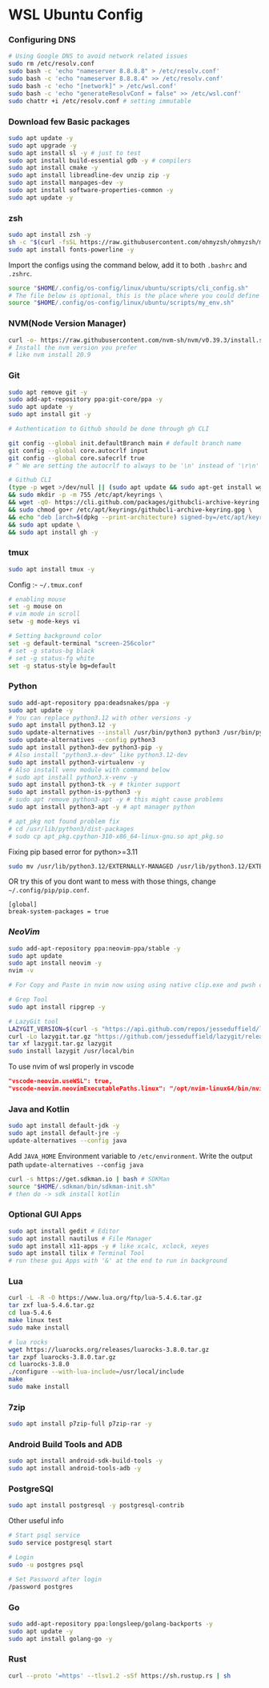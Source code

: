 # WSL Ubuntu Config

### Configuring DNS

```bash
# Using Google DNS to avoid network related issues
sudo rm /etc/resolv.conf
sudo bash -c 'echo "nameserver 8.8.8.8" > /etc/resolv.conf'
sudo bash -c 'echo "nameserver 8.8.8.4" >> /etc/resolv.conf'
sudo bash -c 'echo "[network]" > /etc/wsl.conf'
sudo bash -c 'echo "generateResolvConf = false" >> /etc/wsl.conf'
sudo chattr +i /etc/resolv.conf # setting immutable
```

### Download few Basic packages

```bash
sudo apt update -y
sudo apt upgrade -y
sudo apt install sl -y # just to test
sudo apt install build-essential gdb -y # compilers
sudo apt install cmake -y
sudo apt install libreadline-dev unzip zip -y
sudo apt install manpages-dev -y
sudo apt install software-properties-common -y
sudo apt update -y
```

### zsh

```bash
sudo apt install zsh -y
sh -c "$(curl -fsSL https://raw.githubusercontent.com/ohmyzsh/ohmyzsh/master/tools/install.sh)"
sudo apt install fonts-powerline -y
```

Import the configs using the command below, add it to both `.bashrc` and `.zshrc`.

```bash
source "$HOME/.config/os-config/linux/ubuntu/scripts/cli_config.sh"
# The file below is optional, this is the place where you could define your Environment Variabels
source "$HOME/.config/os-config/linux/ubuntu/scripts/my_env.sh"
```

### NVM(Node Version Manager)

```bash
curl -o- https://raw.githubusercontent.com/nvm-sh/nvm/v0.39.3/install.sh | bash
# Install the nvm version you prefer
# like nvm install 20.9
```

### Git

```bash
sudo apt remove git -y
sudo add-apt-repository ppa:git-core/ppa -y
sudo apt update -y
sudo apt install git -y

# Authentication to Github should be done through gh CLI

git config --global init.defaultBranch main # default branch name
git config --global core.autocrlf input
git config --global core.safecrlf true
# ^ We are setting the autocrlf to always to be '\n' instead of '\r\n'

# Github CLI
(type -p wget >/dev/null || (sudo apt update && sudo apt-get install wget -y)) \
&& sudo mkdir -p -m 755 /etc/apt/keyrings \
&& wget -qO- https://cli.github.com/packages/githubcli-archive-keyring.gpg | sudo tee /etc/apt/keyrings/githubcli-archive-keyring.gpg > /dev/null \
&& sudo chmod go+r /etc/apt/keyrings/githubcli-archive-keyring.gpg \
&& echo "deb [arch=$(dpkg --print-architecture) signed-by=/etc/apt/keyrings/githubcli-archive-keyring.gpg] https://cli.github.com/packages stable main" | sudo tee /etc/apt/sources.list.d/github-cli.list > /dev/null \
&& sudo apt update \
&& sudo apt install gh -y
```

### tmux

```bash
sudo apt install tmux -y
```

Config :- `~/.tmux.conf`

```bash
# enabling mouse
set -g mouse on
# vim mode in scroll
setw -g mode-keys vi

# Setting background color
set -g default-terminal "screen-256color"
# set -g status-bg black
# set -g status-fg white
set -g status-style bg=default
```

### Python

```bash
sudo add-apt-repository ppa:deadsnakes/ppa -y
sudo apt update -y
# You can replace python3.12 with other versions -y
sudo apt install python3.12 -y
sudo update-alternatives --install /usr/bin/python3 python3 /usr/bin/python3.12 2
sudo update-alternatives --config python3
sudo apt install python3-dev python3-pip -y
# Also install "python3.x-dev" like python3.12-dev
sudo apt install python3-virtualenv -y
# Also install venv module with command below
# sudo apt install python3.x-venv -y
sudo apt install python3-tk -y # tkinter support
sudo apt install python-is-python3 -y
# sudo apt remove python3-apt -y # this might cause problems
sudo apt install python3-apt -y # apt manager python

# apt_pkg not found problem fix
# cd /usr/lib/python3/dist-packages
# sudo cp apt_pkg.cpython-310-x86_64-linux-gnu.so apt_pkg.so
```

Fixing pip based error for python>=3.11

```bash
sudo mv /usr/lib/python3.12/EXTERNALLY-MANAGED /usr/lib/python3.12/EXTERNALLY-MANAGED.old
```

OR try this of you dont want to mess with those things, change `~/.config/pip/pip.conf`.

```
[global]
break-system-packages = true
```

### _**NeoVim**_

```bash
sudo add-apt-repository ppa:neovim-ppa/stable -y
sudo apt update
sudo apt install neovim -y
nvim -v

# For Copy and Paste in nvim now using using native clip.exe and pwsh commands

# Grep Tool
sudo apt install ripgrep -y

# LazyGit tool
LAZYGIT_VERSION=$(curl -s "https://api.github.com/repos/jesseduffield/lazygit/releases/latest" | grep -Po '"tag_name": "v\K[^"]*')
curl -Lo lazygit.tar.gz "https://github.com/jesseduffield/lazygit/releases/latest/download/lazygit_${LAZYGIT_VERSION}_Linux_x86_64.tar.gz"
tar xf lazygit.tar.gz lazygit
sudo install lazygit /usr/local/bin
```

To use nvim of wsl properly in vscode

```json
"vscode-neovim.useWSL": true,
"vscode-neovim.neovimExecutablePaths.linux": "/opt/nvim-linux64/bin/nvim",
```

### Java and Kotlin

```bash
sudo apt install default-jdk -y
sudo apt install default-jre -y
update-alternatives --config java
```

Add `JAVA_HOME` Environment variable to `/etc/environment`.
Write the output path `update-alternatives --config java`

```bash
curl -s https://get.sdkman.io | bash # SDKMan
source "$HOME/.sdkman/bin/sdkman-init.sh"
# then do -> sdk install kotlin
```

### Optional GUI Apps

```bash
sudo apt install gedit # Editor
sudo apt install nautilus # File Manager
sudo apt install x11-apps -y # like xcalc, xclock, xeyes
sudo apt install tilix # Terminal Tool
# run these gui Apps with '&' at the end to run in background
```

### Lua

```bash
curl -L -R -O https://www.lua.org/ftp/lua-5.4.6.tar.gz
tar zxf lua-5.4.6.tar.gz
cd lua-5.4.6
make linux test
sudo make install

# lua rocks
wget https://luarocks.org/releases/luarocks-3.8.0.tar.gz
tar zxpf luarocks-3.8.0.tar.gz
cd luarocks-3.8.0
./configure --with-lua-include=/usr/local/include
make
sudo make install
```

<!-- ### Julia

```bash
wget https://julialang-s3.julialang.org/bin/linux/x64/1.8/julia-1.8.1-linux-x86_64.tar.gz
tar zxvf julia-1.8.1-linux-x86_64.tar.gz
mv julia-1.8.1 .julia
rm julia-1.8.1-linux-x86_64.tar.gz
```

### R and Perl

```bash
sudo apt install r-base -y
sudo apt install perl -y
``` -->

### 7zip

```bash
sudo apt install p7zip-full p7zip-rar -y
```

### Android Build Tools and ADB

```bash
sudo apt install android-sdk-build-tools -y
sudo apt install android-tools-adb -y
```

### PostgreSQl

```bash
sudo apt install postgresql -y postgresql-contrib
```

Other useful info

```bash
# Start psql service
sudo service postgresql start

# Login
sudo -u postgres psql

# Set Password after login
/password postgres
```

### Go

```bash
sudo add-apt-repository ppa:longsleep/golang-backports -y
sudo apt update -y
sudo apt install golang-go -y
```

### Rust

```bash
curl --proto '=https' --tlsv1.2 -sSf https://sh.rustup.rs | sh
```
